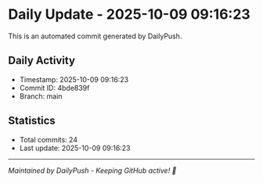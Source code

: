 # Daily Update - 2025-10-09 09:16:23

This is an automated commit generated by DailyPush.

## Daily Activity
- Timestamp: 2025-10-09 09:16:23
- Commit ID: 4bde839f
- Branch: main

## Statistics
- Total commits: 24
- Last update: 2025-10-09 09:16:23

---
*Maintained by DailyPush - Keeping GitHub active! 🚀*
